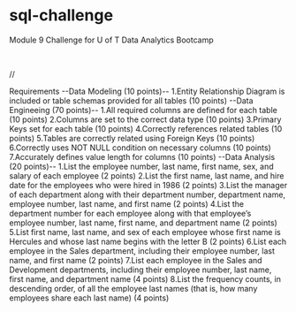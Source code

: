 # sql-challenge
Module 9 Challenge for U of T Data Analytics Bootcamp

<br>

//

Requirements
  --Data Modeling (10 points)--
1.Entity Relationship Diagram is included or table schemas provided for all tables (10 points)
  --Data Engineeing (70 points)--
1.All required columns are defined for each table (10 points)
2.Columns are set to the correct data type (10 points)
3.Primary Keys set for each table (10 points)
4.Correctly references related tables (10 points)
5.Tables are correctly related using Foreign Keys (10 points)
6.Correctly uses NOT NULL condition on necessary columns (10 points)
7.Accurately defines value length for columns (10 points)
  --Data Analysis (20 points)--
1.List the employee number, last name, first name, sex, and salary of each employee (2 points)
2.List the first name, last name, and hire date for the employees who were hired in 1986 (2 points)
3.List the manager of each department along with their department number, department name, employee number, last name, and first name (2 points)
4.List the department number for each employee along with that employee’s employee number, last name, first name, and department name (2 points)
5.List first name, last name, and sex of each employee whose first name is Hercules and whose last name begins with the letter B (2 points)
6.List each employee in the Sales department, including their employee number, last name, and first name (2 points)
7.List each employee in the Sales and Development departments, including their employee number, last name, first name, and department name (4 points)
8.List the frequency counts, in descending order, of all the employee last names (that is, how many employees share each last name) (4 points)
